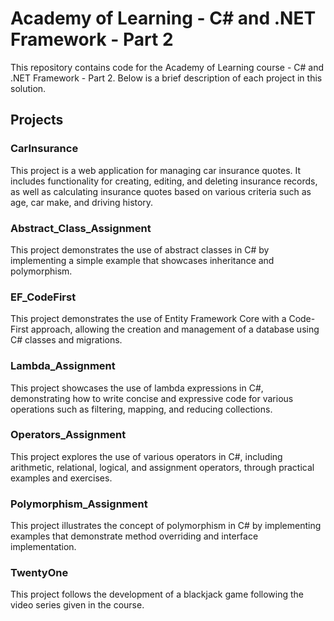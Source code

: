 # Academy of Learning - C# and .NET Framework - Part 2

This repository contains code for the Academy of Learning course - C# and .NET Framework - Part 2.
Below is a brief description of each project in this solution.

## Projects

### CarInsurance
This project is a web application for managing car insurance quotes. It includes functionality for creating, editing, and deleting insurance records, as well as calculating insurance quotes based on various criteria such as age, car make, and driving history.

### Abstract_Class_Assignment
This project demonstrates the use of abstract classes in C# by implementing a simple example that showcases inheritance and polymorphism.

### EF_CodeFirst
This project demonstrates the use of Entity Framework Core with a Code-First approach, allowing the creation and management of a database using C# classes and migrations.

### Lambda_Assignment
This project showcases the use of lambda expressions in C#, demonstrating how to write concise and expressive code for various operations such as filtering, mapping, and reducing collections.

### Operators_Assignment
This project explores the use of various operators in C#, including arithmetic, relational, logical, and assignment operators, through practical examples and exercises.

### Polymorphism_Assignment
This project illustrates the concept of polymorphism in C# by implementing examples that demonstrate method overriding and interface implementation.

### TwentyOne
This project follows the development of a blackjack game following the video series given in the course.

